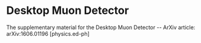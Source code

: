 # Desktop Muon Detector
The supplementary material for the Desktop Muon Detector --
ArXiv article: arXiv:1606.01196 [physics.ed-ph]
